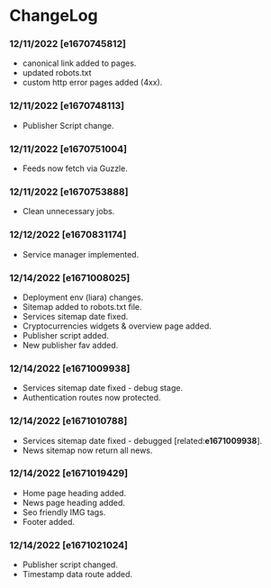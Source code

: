 # ChangeLog
### 12/11/2022 [e1670745812]
- canonical link added to pages.
- updated robots.txt
- custom http error pages added (4xx).

### 12/11/2022 [e1670748113]
- Publisher Script change.

### 12/11/2022 [e1670751004]
- Feeds now fetch via Guzzle.

### 12/11/2022 [e1670753888]
- Clean unnecessary jobs.

### 12/12/2022 [e1670831174]
- Service manager implemented.

### 12/14/2022 [e1671008025]
- Deployment env (liara) changes.
- Sitemap added to robots.txt file.
- Services sitemap date fixed.
- Cryptocurrencies widgets & overview page added.
- Publisher script added.
- New publisher fav added.

### 12/14/2022 [e1671009938]
- Services sitemap date fixed - debug stage.
- Authentication routes now protected.

### 12/14/2022 [e1671010788]
- Services sitemap date fixed - debugged [related:**e1671009938**].
- News sitemap now return all news.

### 12/14/2022 [e1671019429]
- Home page heading added.
- News page heading added.
- Seo friendly IMG tags.
- Footer added.

### 12/14/2022 [e1671021024]
- Publisher script changed.
- Timestamp data route added.
